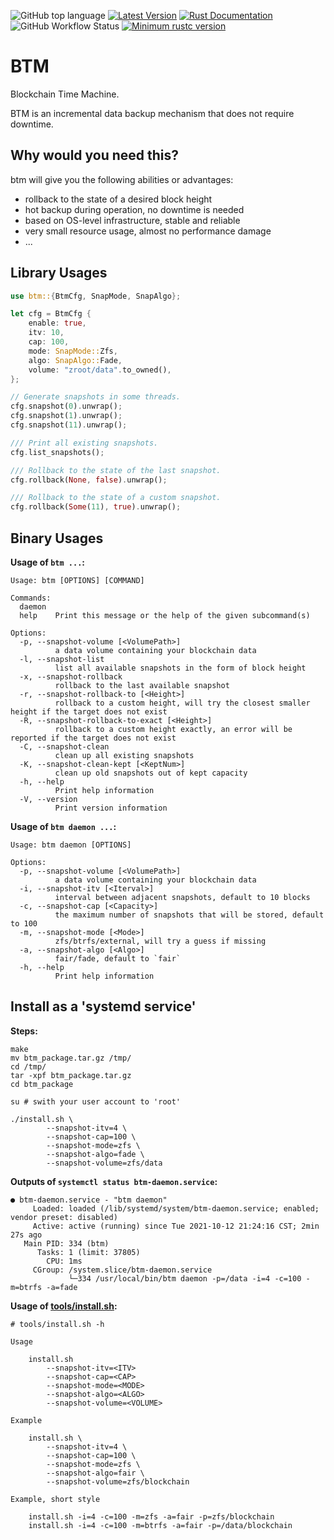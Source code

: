 ![GitHub top language](https://img.shields.io/github/languages/top/ccmlm/btm)
[![Latest Version](https://img.shields.io/crates/v/btm.svg)](https://crates.io/crates/btm)
[![Rust Documentation](https://img.shields.io/badge/api-rustdoc-blue.svg)](https://docs.rs/btm)
![GitHub Workflow Status](https://img.shields.io/github/workflow/status/ccmlm/btm/Rust)
[![Minimum rustc version](https://img.shields.io/badge/rustc-1.63+-lightgray.svg)](https://github.com/rust-random/rand#rust-version-requirements)

# BTM

Blockchain Time Machine.

BTM is an incremental data backup mechanism that does not require downtime.

## Why would you need this?

btm will give you the following abilities or advantages:

- rollback to the state of a desired block height
- hot backup during operation, no downtime is needed
- based on OS-level infrastructure, stable and reliable
- very small resource usage, almost no performance damage
- ...

## Library Usages

```rust
use btm::{BtmCfg, SnapMode, SnapAlgo};

let cfg = BtmCfg {
    enable: true,
    itv: 10,
    cap: 100,
    mode: SnapMode::Zfs,
    algo: SnapAlgo::Fade,
    volume: "zroot/data".to_owned(),
};

// Generate snapshots in some threads.
cfg.snapshot(0).unwrap();
cfg.snapshot(1).unwrap();
cfg.snapshot(11).unwrap();

/// Print all existing snapshots.
cfg.list_snapshots();

/// Rollback to the state of the last snapshot.
cfg.rollback(None, false).unwrap();

/// Rollback to the state of a custom snapshot.
cfg.rollback(Some(11), true).unwrap();
```

## Binary Usages

**Usage of `btm ...`:**

```
Usage: btm [OPTIONS] [COMMAND]

Commands:
  daemon
  help    Print this message or the help of the given subcommand(s)

Options:
  -p, --snapshot-volume [<VolumePath>]
          a data volume containing your blockchain data
  -l, --snapshot-list
          list all available snapshots in the form of block height
  -x, --snapshot-rollback
          rollback to the last available snapshot
  -r, --snapshot-rollback-to [<Height>]
          rollback to a custom height, will try the closest smaller height if the target does not exist
  -R, --snapshot-rollback-to-exact [<Height>]
          rollback to a custom height exactly, an error will be reported if the target does not exist
  -C, --snapshot-clean
          clean up all existing snapshots
  -K, --snapshot-clean-kept [<KeptNum>]
          clean up old snapshots out of kept capacity
  -h, --help
          Print help information
  -V, --version
          Print version information
```

**Usage of `btm daemon ...`:**

```
Usage: btm daemon [OPTIONS]

Options:
  -p, --snapshot-volume [<VolumePath>]
          a data volume containing your blockchain data
  -i, --snapshot-itv [<Iterval>]
          interval between adjacent snapshots, default to 10 blocks
  -c, --snapshot-cap [<Capacity>]
          the maximum number of snapshots that will be stored, default to 100
  -m, --snapshot-mode [<Mode>]
          zfs/btrfs/external, will try a guess if missing
  -a, --snapshot-algo [<Algo>]
          fair/fade, default to `fair`
  -h, --help
          Print help information
```

## Install as a 'systemd service'

**Steps:**

```shell
make
mv btm_package.tar.gz /tmp/
cd /tmp/
tar -xpf btm_package.tar.gz
cd btm_package

su # swith your user account to 'root'

./install.sh \
        --snapshot-itv=4 \
        --snapshot-cap=100 \
        --snapshot-mode=zfs \
        --snapshot-algo=fade \
        --snapshot-volume=zfs/data
```

**Outputs of `systemctl status btm-daemon.service`:**

```
● btm-daemon.service - "btm daemon"
     Loaded: loaded (/lib/systemd/system/btm-daemon.service; enabled; vendor preset: disabled)
     Active: active (running) since Tue 2021-10-12 21:24:16 CST; 2min 27s ago
   Main PID: 334 (btm)
      Tasks: 1 (limit: 37805)
        CPU: 1ms
     CGroup: /system.slice/btm-daemon.service
             └─334 /usr/local/bin/btm daemon -p=/data -i=4 -c=100 -m=btrfs -a=fade
```

**Usage of [tools/install.sh](./tools/install.sh):**

```
# tools/install.sh -h

Usage

    install.sh
        --snapshot-itv=<ITV>
        --snapshot-cap=<CAP>
        --snapshot-mode=<MODE>
        --snapshot-algo=<ALGO>
        --snapshot-volume=<VOLUME>

Example

    install.sh \
        --snapshot-itv=4 \
        --snapshot-cap=100 \
        --snapshot-mode=zfs \
        --snapshot-algo=fair \
        --snapshot-volume=zfs/blockchain

Example, short style

    install.sh -i=4 -c=100 -m=zfs -a=fair -p=zfs/blockchain
    install.sh -i=4 -c=100 -m=btrfs -a=fair -p=/data/blockchain
```
